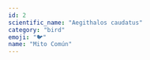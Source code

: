 ```yaml
---
id: 2
scientific_name: "Aegithalos caudatus"
category: "bird"
emoji: "🐦"
name: "Mito Común"
---
```

